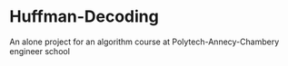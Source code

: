 # Huffman-Decoding
An alone project for an algorithm course at Polytech-Annecy-Chambery engineer school

